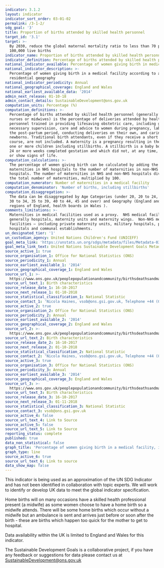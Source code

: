 ```yaml
---
indicator: 3.1.2
layout: indicator
indicator_sort_order: 03-01-02
permalink: /3-1-2/
sdg_goal: '3'
title: Proportion of births attended by skilled health personnel
target_id: '3.1'
target: >-
  By 2030, reduce the global maternal mortality ratio to less than 70 per
  100,000 live births
indicator_name: Proportion of births attended by skilled health personnel
indicator_definition: Percentage of births attended by skilled health personnel
national_indicator_available: Percentage of women giving birth in medical facilities
national_indicator_description: >-
  Percentage of women giving birth in a medical facility according to age and
  residential geography
national_indicator_periodicity: Annual
national_geographical_coverage: England and Wales
national_earliest_available_data: '2014'
admin_next_release: 01-10-18
admin_contact_details: SustainableDevelopment@ons.gov.uk
computation_units: Percentage (%)
computation_definitions: >-
  Percentage of births attended by skilled health personnel (generally doctors,
  nurses or midwives) is the percentage of deliveries attended by health
  personnel trained in providing lifesaving obstetric care, including giving the
  necessary supervision, care and advice to women during pregnancy, labour and
  the post-partum period, conducting deliveries on their own, and caring for
  newborns. Traditional birth attendants, even if they receive a short training
  course, are not included. A maternity is a pregnancy resulting in the birth of
  one or more children including stillbirths. A stillbirth is a baby born after
  24 or more weeks completed gestation and which did not, at any time, breathe
  or show signs of life.
computation_calculations: >-
  The percentage of women giving birth can be calculated by adding the number of
  maternities in NHS hospitals to the number of maternities in non-NHS
  hospitals. The number of maternities in NHS and non-NHS hospitals divided by
  the total number of maternities, multiplied by 100.
computation_numerator: Number of maternities in a medical facility
computation_denominator: 'Number of births, including stillbirths'
computation_disaggregation: >-
  The data can be disaggregated by Age Categories (under 20, 20 to 24, 25 to 29,
  30 to 34, 35 to 39, 40 to 44, 45 and over) and Geography (England and Wales,
  regions of England, health boards in Wales ).
comments_limitations: >-
  Maternities in medical facilities used as a proxy.  NHS medical facilities –
  generally hospitals, maternity units and maternity wings.  Non-NHS medical
  facilities – including private maternity units, military hospitals, private
  hospitals and communal establishments.
un_designated_tier: '1'
un_custodian_agency: United Nations Children's Fund (UNICEFF)
goal_meta_link: 'https://unstats.un.org/sdgs/metadata/files/Metadata-03-01-02.pdf'
goal_meta_link_text: United Nations Sustainable Development Goals Metadata (PDF 374 KB)
source_active_1: true
source_organisation_1: Office for National Statistics (ONS)
source_periodicity_1: Annual
source_earliest_available_1: '2014'
source_geographical_coverage_1: England and Wales
source_url_1: >-
  https://www.ons.gov.uk/peoplepopulationandcommunity/birthsdeathsandmarriages/livebirths/datasets/birthcharacteristicsinenglandandwales
source_url_text_1: Birth characteristics
source_release_date_1: 16-10-2017
source_next_release_1: 01-10-2018
source_statistical_classification_1: National Statistic
source_contact_1: 'Nicola Haines, vsob@ons.gsi.gov.uk, Telephone +44 (0)1329 444110'
source_active_2: true
source_organisation_2: Office for National Statistics (ONS)
source_periodicity_2: Annual
source_earliest_available_2: '2014'
source_geographical_coverage_2: England and Wales
source_url_2: >-
  https://www.ons.gov.uk/peoplepopulationandcommunity/birthsdeathsandmarriages/livebirths/datasets/birthcharacteristicsinenglandandwales
source_url_text_2: Birth characteristics
source_release_date_2: 16-10-2017
source_next_release_2: 01-10-2018
source_statistical_classification_2: National Statistic
source_contact_2: 'Nicola Haines, vsob@ons.gsi.gov.uk, Telephone +44 (0)1329 444110'
source_active_3: true
source_organisation_3: Office for National Statistics (ONS)
source_periodicity_3: Annual
source_earliest_available_3: '2014'
source_geographical_coverage_3: England and Wales
source_url_3: >-
  https://www.ons.gov.uk/peoplepopulationandcommunity/birthsdeathsandmarriages/livebirths/datasets/birthcharacteristicsinenglandandwales
source_url_text_3: Birth characteristics
source_release_date_3: 16-10-2017
source_next_release_3: 01-11-2018
source_statistical_classification_3: National Statistic
source_contact_3: vsob@ons.gsi.gov.uk
source_active_4: false
source_url_text_4: Link to Source
source_active_5: false
source_url_text_5: Link to Source
reporting_status: complete
published: true
data_non_statistical: false
graph_title: 'Percentage of women giving birth in a medical facility, in England and Wales'
graph_type: line
source_active_6: true
source_url_text_6: Link to source
data_show_map: false
---
```

This indicator is being used as an approximation of the UN SDG Indicator and has not been identified in collaboration with topic experts. We will work to identify or develop UK data to meet the global indicator specification.

Home births will on many occasions have a skilled health professional present (a midwife) as some women choose to have a home birth so a midwife attends. There will be some home births which occur without a midwife but an ambulance is sent and arrives just before or soon after the birth - these are births which happen too quick for the mother to get to hospital.
  
Data availability within the UK is limited to England and Wales for this indicator.

The Sustainable Development Goals is a collaborative project, if you have any feedback or suggestions for data please contact us at <SustainableDevelopment@ons.gov.uk>
